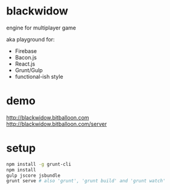# blackwidow
engine for multiplayer game

aka playground for:
- Firebase
- Bacon.js
- React.js
- Grunt/Gulp
- functional-ish style

# demo
http://blackwidow.bitballoon.com  
http://blackwidow.bitballoon.com/server

# setup
```bash
npm install -g grunt-cli
npm install
gulp jscore jsbundle
grunt serve # also 'grunt', 'grunt build' and 'grunt watch'
```
